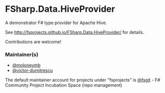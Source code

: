 FSharp.Data.HiveProvider
=======

A demonstrator F# type provider for Apache Hive.

See http://fsprojects.github.io/FSharp.Data.HiveProvider/ for details.

Contributions are welcome!

### Maintainer(s)

- [@moloneymb](https://github.com/moloneymb)
- [@victor-dumitrescu](https://github.com/victor-dumitrescu)

The default maintainer account for projects under "fsprojects" is [@fsgit](https://github.com/fsgit) - F# Community Project Incubation Space (repo management)
